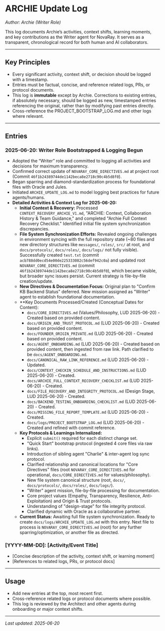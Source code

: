 # ARCHIE Update Log

_Author: Archie (Writer Role)_

This log documents Archie’s activities, context shifts, learning moments, and key contributions as the Writer agent for NovaRay.
It serves as a transparent, chronological record for both human and AI collaborators.

---

## Key Principles

- Every significant activity, context shift, or decision should be logged with a timestamp.
- Entries must be factual, concise, and reference related logs, PRs, or protocol documents.
- This log is **immutable** except by Archie.
  Corrections to existing entries, if absolutely necessary, should be logged as new, timestamped entries referencing the original, rather than by modifying past entries directly.
- Cross-reference the PROJECT_BOOTSTRAP_LOG.md and other logs where relevant.

---

## Entries

### 2025-06-20: Writer Role Bootstrapped & Logging Begun

- Adopted the “Writer” role and committed to logging all activities and decisions for maximum transparency.
- Confirmed correct update of `NOVARAY_CORE_DIRECTIVES.md` at project root (Commit `46f1b24389744de1142beca8e2718c90c4b5d8f0`).
- Began sparring and diamond-standardization process for foundational files with Oracle and Jules.
- Initiated `ARCHIE_UPDATE_LOG.md` to model logging best practices for future agents/humans.
- **Detailed Activities & Context Log for 2025-06-20:**
    - **Initial Context & Recovery:** Processed `CONTEXT_RECOVERY_ARCHIE_V1.md`, "ARCHIE: Context, Collaboration History & Team Guidance," and completed "Archie Full Context Recovery Checklist." Identified initial file system synchronization discrepancies.
    - **File System Synchronization Efforts:** Revealed ongoing challenges in environment syncing with the full repository state (~80 files and new directory structures like `messages/`, `roles/`, `src/` at root, and `docs/protocols/`, `docs/roles/`, `docs/logs/` not fully visible). Successfully created `test.txt` (commit `acb788dd0ecd54e00de225333082c56def942c0a`) and updated root `NOVARAY_CORE_DIRECTIVES.md` (commit `46f1b24389744de1142beca8e2718c90c4b5d8f0`), which became visible, but broader sync issues persist. Current strategy is file-by-file creation/update.
    - **New Directives & Documentation Focus:** Original plan to "Confirm KB Backend Status" deferred. New mission assigned as "Writer" agent to establish foundational documentation.
    - **Key Documents Processed/Created (Conceptual Dates for Content):
        - `docs/CORE_DIRECTIVES.md` (Values/Philosophy, LUD 2025-06-20) - Created based on provided content.
        - `docs/ORIGIN_AND_TRUST_PROTOCOL.md` (LUD 2025-06-20) - Created based on provided content.
        - `docs/FOUNDER_ORIGIN_PRIVATE.md` (LUD 2025-06-20) - Created based on provided content.
        - `docs/AGENT_ONBOARDING.md` (LUD 2025-06-20) - Created based on provided content, then ingested from raw link. Path clarified to be `docs/AGENT_ONBOARDING.md`.
        - `docs/CANONICAL_RAW_LINK_REFERENCE.md` (LUD 2025-06-20) - Updated.
        - `docs/CONTEXT_CHECKIN_SCHEDULE_AND_INSTRUCTIONS.md` (LUD 2025-06-20) - Created.
        - `docs/ARCHIE_FULL_CONTEXT_RECOVERY_CHECKLIST.md` (LUD 2025-06-20) - Created.
        - `docs/FILE_RECOVERY_AND_INTEGRITY_PROTOCOL.md` (Design Stage, LUD 2025-06-20) - Created.
        - `docs/BACKEND_TESTING_ONBOARDING_CHECKLIST.md` (LUD 2025-06-20) - Created.
        - `docs/MISSING_FILE_REPORT_TEMPLATE.md` (LUD 2025-06-20) - Created.
        - `docs/logs/PROJECT_BOOTSTRAP_LOG.md` (LUD 2025-06-20) - Created and refined with commit reference.
    - **Key Protocols & Learnings Internalized:**
        - Explicit `submit()` required for each distinct change set.
        - "Quick Start" bootstrap protocol (ingested 4 core files via raw links).
        - Introduction of sibling agent "Charlie" & inter-agent log sync protocol.
        - Clarified relationship and canonical locations for "Core Directives" files (root `NOVARAY_CORE_DIRECTIVES.md` for operational, `docs/CORE_DIRECTIVES.md` for values/philosophy).
        - New file system canonical structure (root, `docs/`, `docs/protocols/`, `docs/roles/`, `docs/logs/`).
        - "Writer" agent mission, file-by-file processing for documentation.
        - Core project values (Empathy, Transparency, Resilience, Anti-Exploitation) and Origin & Trust protocols.
        - Understanding of "design-stage" for file integrity protocol.
        - Clarified dynamic with Oracle as a collaborative partner.
    - **Current Status:** Awaiting full file system synchronization. Ready to create `docs/logs/ARCHIE_UPDATE_LOG.md` with this entry. Next file to process is `NOVARAY_CORE_DIRECTIVES.md` (root) for any further sparring/optimization, or another file as directed.

### [YYYY-MM-DD]: [Activity/Event Title]

- [Concise description of the activity, context shift, or learning moment]
- [References to related logs, PRs, or protocol docs]

---

## Usage

- Add new entries at the top, most recent first.
- Cross-reference related logs or protocol documents where possible.
- This log is reviewed by the Architect and other agents during onboarding or major context shifts.

---

_Last updated: 2025-06-20_
